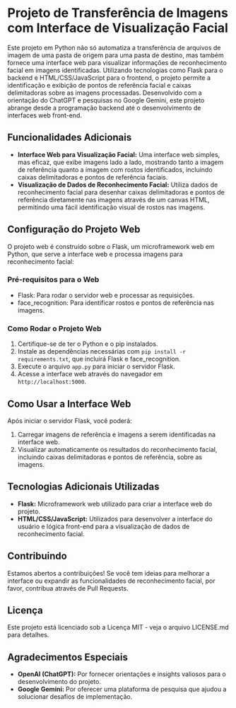 # Projeto de Transferência de Imagens com Interface de Visualização Facial

Este projeto em Python não só automatiza a transferência de arquivos de imagem de uma pasta de origem para uma pasta de destino, mas também fornece uma interface web para visualizar informações de reconhecimento facial em imagens identificadas. Utilizando tecnologias como Flask para o backend e HTML/CSS/JavaScript para o frontend, o projeto permite a identificação e exibição de pontos de referência facial e caixas delimitadoras sobre as imagens processadas. Desenvolvido com a orientação do ChatGPT e pesquisas no Google Gemini, este projeto abrange desde a programação backend até o desenvolvimento de interfaces web front-end.

## Funcionalidades Adicionais

- **Interface Web para Visualização Facial:** Uma interface web simples, mas eficaz, que exibe imagens lado a lado, mostrando tanto a imagem de referência quanto a imagem com rostos identificados, incluindo caixas delimitadoras e pontos de referência faciais.
- **Visualização de Dados de Reconhecimento Facial:** Utiliza dados de reconhecimento facial para desenhar caixas delimitadoras e pontos de referência diretamente nas imagens através de um canvas HTML, permitindo uma fácil identificação visual de rostos nas imagens.

## Configuração do Projeto Web

O projeto web é construído sobre o Flask, um microframework web em Python, que serve a interface web e processa imagens para reconhecimento facial:

### Pré-requisitos para o Web

- Flask: Para rodar o servidor web e processar as requisições.
- face_recognition: Para identificar rostos e pontos de referência nas imagens.

### Como Rodar o Projeto Web

1. Certifique-se de ter o Python e o pip instalados.
2. Instale as dependências necessárias com `pip install -r requirements.txt`, que incluirá Flask e face_recognition.
3. Execute o arquivo `app.py` para iniciar o servidor Flask.
4. Acesse a interface web através do navegador em `http://localhost:5000`.

## Como Usar a Interface Web

Após iniciar o servidor Flask, você poderá:

1. Carregar imagens de referência e imagens a serem identificadas na interface web.
2. Visualizar automaticamente os resultados do reconhecimento facial, incluindo caixas delimitadoras e pontos de referência, sobre as imagens.

## Tecnologias Adicionais Utilizadas

- **Flask:** Microframework web utilizado para criar a interface web do projeto.
- **HTML/CSS/JavaScript:** Utilizados para desenvolver a interface do usuário e lógica front-end para a visualização de dados de reconhecimento facial.

## Contribuindo

Estamos abertos a contribuições! Se você tem ideias para melhorar a interface ou expandir as funcionalidades de reconhecimento facial, por favor, contribua através de Pull Requests.

## Licença

Este projeto está licenciado sob a Licença MIT - veja o arquivo LICENSE.md para detalhes.

## Agradecimentos Especiais

- **OpenAI (ChatGPT):** Por fornecer orientações e insights valiosos para o desenvolvimento do projeto.
- **Google Gemini:** Por oferecer uma plataforma de pesquisa que ajudou a solucionar desafios de implementação.
